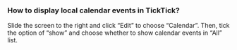 ###  How to display local calendar events in TickTick?
Slide the screen to the right and click “Edit” to choose “Calendar”.  Then, tick the option of “show” and choose whether to show calendar events in “All” list.
